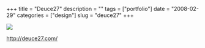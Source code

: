 +++
title = "Deuce27"
description = ""
tags = ["portfolio"]
date = "2008-02-29"
categories = ["design"]
slug = "deuce27"
+++


 

  <div id="screens-thumbs" class="clearfix">
    <div class="txt-center" id="design-submission"><a href="http://deuce27.com/"><img id='bluga-thumbnail-856' class='bluga-thumbnail large' src='/media/bluga/
wt47f2790fdb270_0.jpg'/></a></div>  
  </div>   
<p><a href="http://deuce27.com/">http://deuce27.com/</a></p>




